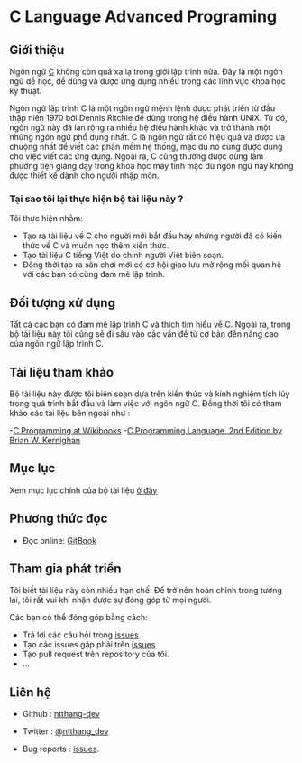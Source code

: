 # C Language Advanced Programing 

## Giới thiệu 

Ngôn ngữ [C](https://en.wikipedia.org/wiki/C_(programming_language)) không còn quá xa lạ trong giới lập trình nữa. Đây là một ngôn ngữ dễ học, dễ dùng và được ứng dụng nhiều trong các lĩnh vực khoa học kỹ thuật.

Ngôn ngữ lập trình C là một ngôn ngữ mệnh lệnh được phát triển từ đầu thập niên 1970 bởi Dennis Ritchie để dùng trong hệ điều hành UNIX. Từ đó, ngôn ngữ này đã lan rộng ra nhiều hệ điều hành khác và trở thành một những ngôn ngữ phổ dụng nhất. C là ngôn ngữ rất có hiệu quả và được ưa chuộng nhất để viết các phần mềm hệ thống, mặc dù nó cũng được dùng cho việc viết các ứng dụng. Ngoài ra, C cũng thường được dùng làm phương tiện giảng dạy trong khoa học máy tính mặc dù ngôn ngữ này không được thiết kế dành cho người nhập môn.

### Tại sao tôi lại thực hiện bộ tài liệu này ?

Tôi thực hiện nhằm:

- Tạo ra tài liệu về C cho người mới bắt đầu hay những người đã có kiến thức về C và muốn học thêm kiến thức.
- Tạo tài liệu C tiếng Việt do chính người Việt biên soạn.
- Đồng thời tạo ra sân chơi mới có cơ hội giao lưu mở rộng mối quan hệ với các bạn có cùng đam mê lập trình.

## Đối tượng xử dụng

Tất cả các bạn có đam mê lập trình C và thích tìm hiểu về C. Ngoài ra, trong bộ tài liệu này tôi cũng sẽ đi sâu vào các vấn đề từ cơ bản đến nâng cao của ngôn ngữ lập trình C.

## Tài liệu tham khảo

Bộ tài liệu này được tôi biên soạn dựa trên kiến thức và kinh nghiệm tích lũy trong quá trình bắt đầu và làm việc với ngôn ngữ C. Đồng thời tôi có tham khảo các tài liệu bên ngoài như :

-[C Programming at Wikibooks](https://en.wikibooks.org/wiki/C_Programming/Why_learn_C%3F)
-[C Programming Language, 2nd Edition by Brian W. Kernighan](https://www.amazon.com/Programming-Language-2nd-Brian-Kernighan/dp/0131103628)

## Mục lục

Xem mục lục chính của bộ tài liệu [ở đây](./SUMARY.md)

## Phương thức đọc

- Đọc online: [GitBook](https://ntthang-dev.gitbook.io/learn-c-programming-vi/)

## Tham gia phát triển

Tôi biết tài liệu này còn nhiều hạn chế. Để trở nên hoàn chỉnh trong tương lai, tôi rất vui khi nhận được sự đóng góp từ mọi người.

Các bạn có thể đóng góp bằng cách:

- Trả lời các câu hỏi trong [issues](https://github.com/ntthang-dev/Learn-C-programming-vi/issues).
- Tạo các issues gặp phải trên [issues](https://github.com/ntthang-dev/Learn-C-programming-vi/issues).
- Tạo pull request trên repository của tôi.
- ...

## Liên hệ

- Github : [ntthang-dev](https://github.com/ntthang-dev)

- Twitter : [@ntthang_dev](https://twitter.com/ntthang_dev)

- Bug reports : [issues](https://github.com/ntthang-dev/Learn-C-programming-vi/issues).

